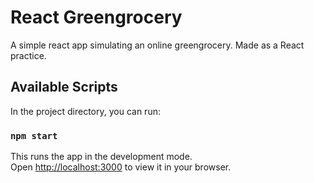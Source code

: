 # React Greengrocery
A simple react app simulating an online greengrocery. Made as a React practice.

## Available Scripts

In the project directory, you can run:

### `npm start`

This runs the app in the development mode.\
Open [http://localhost:3000](http://localhost:3000) to view it in your browser.